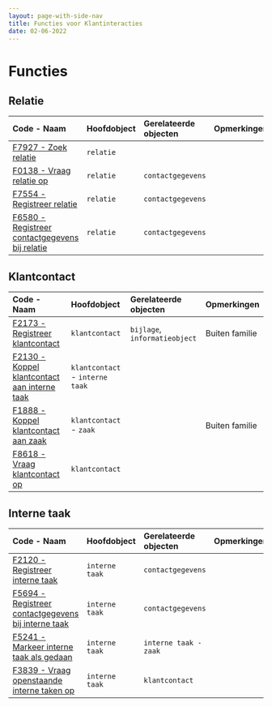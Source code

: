 ```yaml
---
layout: page-with-side-nav
title: Functies voor Klantinteracties
date: 02-06-2022
---
```


# Functies

## Relatie

| Code - Naam | Hoofdobject | Gerelateerde objecten | Opmerkingen |
| :--- | :--- | :--- | :--- |
| [F7927 - Zoek relatie](./artefacten/7927.md) | `relatie` | | |
| [F0138 - Vraag relatie op](./artefacten/0138.md) | `relatie` | `contactgegevens` |
| [F7554 - Registreer relatie](./artefacten/7554.md) | `relatie` | `contactgegevens` |
| [F6580 - Registreer contactgegevens bij relatie](./artefacten/6580.md) | `relatie` | `contactgegevens` |

## Klantcontact

| Code - Naam | Hoofdobject | Gerelateerde objecten | Opmerkingen |
| :--- | :--- | :--- | :--- |
| [F2173 - Registreer klantcontact](./artefacten/2173.md) | `klantcontact` | `bijlage`, `informatieobject` | Buiten familie |
| [F2130 - Koppel klantcontact aan interne taak](./artefacten/2130.md) | `klantcontact` - `interne taak` | | |
| [F1888 - Koppel klantcontact aan zaak](./artefacten/1888.md) | `klantcontact` - `zaak` | | Buiten familie |
| [F8618 - Vraag klantcontact op](./artefacten/8618.md) | `klantcontact` | | |

## Interne taak

| Code - Naam | Hoofdobject | Gerelateerde objecten | Opmerkingen |
| :--- | :--- | :--- | :--- |
| [F2120 - Registreer interne taak](./artefacten/2120.md) | `interne taak` | `contactgegevens` | |
| [F5694 - Registreer contactgegevens bij interne taak](./artefacten/5694.md) | `interne taak` | `contactgegevens` | |
| [F5241 - Markeer interne taak als gedaan](./artefacten/5241.md)  | `interne taak` | `interne taak - zaak` | |
| [F3839 - Vraag openstaande interne taken op](./artefacten/3839.md) | `interne taak` | `klantcontact` | |
